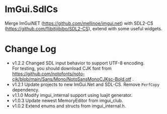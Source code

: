 # ImGui.SdlCs
Merge ImGuiNET (https://github.com/mellinoe/imgui.net) with SDL2-CS (https://github.com/flibitijibibo/SDL2-CS), extend with some useful widgets.

# Change Log
- v1.2.2 Changed SDL input behavior to support UTF-8 encoding. \
    For testing, you should download CJK font from https://github.com/notofonts/noto-cjk/blob/main/Sans/Mono/NotoSansMonoCJKsc-Bold.otf .
- v1.2.1 Update projects to new ImGui.Net and SDL-CS. Remove `PerfCopy` dependency.
- v1.1.0 Modify imgui_internal support using luajit generator.
- v1.0.3 Update newest MemoryEditor from imgui_club.
- v1.0.2 Extend enums and structs from imgui_internal.h.
